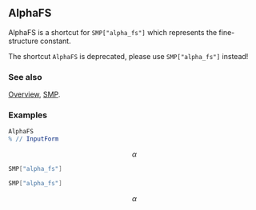 ## AlphaFS

AlphaFS  is a shortcut for `SMP["alpha_fs"]` which represents the fine-structure constant.

The shortcut `AlphaFS` is deprecated, please use `SMP["alpha_fs"]` instead!

### See also

[Overview](Extra/FeynCalc.md), [SMP](SMP.md).

### Examples

```mathematica
AlphaFS
% // InputForm
```

$$\alpha$$

```mathematica
SMP["alpha_fs"]
```

```mathematica
SMP["alpha_fs"]
```

$$\alpha$$
